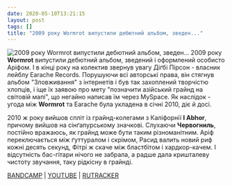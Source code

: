 ```yaml
---
date: 2020-05-10T13:21:15
layout: post
tags: []
title: "2009 року Wormrot випустили дебютний альбом, зведен..."
---
```

![2009 року Wormrot випустили дебютний альбом, зведен...](https://f4.bcbits.com/img/a3926591929_5.jpg)
2009 року **Wormrot** випустили дебютний альбом, зведений і оформлений особисто Аріфом. І в кінці року на колектив звернув увагу Діґбі Пірсон - власник лейблу Earache Records. Порушуючи всі авторські права, він стягнув альбом &quot;Зловживання&quot; з інтернетів і був так захоплений творчістю хлопців, і іще їх заявою про мету &quot;позначити азійський грайнд на світовій мапі&quot;, що негайно написав їм через MySpace. Як наслідок - угода між **Wormrot** та Earache була укладена в січні 2010, діє й досі.

2010 ж року вийшов спліт із грайнд-колегами з Каліфорнії **I Abhor**, причому вийшов на сінґапурському значкові. Слухаючи **Червогниль**, постійно вражаюсь, як грайнд може бути таким різноманітним. Аріф переключається між ґуттуралом і скрімом, Расид валить новий риф кожні десять секунд, Фітрі ж скаче між бластбітом і хардкор-качем. І відсутність бас-гітари нічого не забрала, а радше дала кришталеву чистоту звучання, таку рідкісну в грайнді.

[BANDCAMP](https://lefthandpatches.bandcamp.com/album/wormrot-i-abhor-split-7) \| [YOUTUBE](https://www.youtube.com/playlist?list=PLF0FDCB2937629834) \| [RUTRACKER](https://rutracker.org/forum/viewtopic.php?t=4592275)